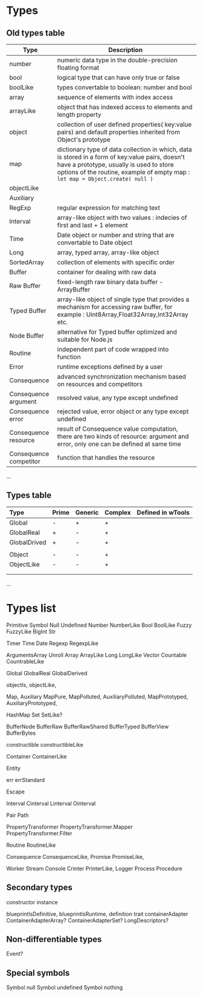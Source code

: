 # Types

## Old types table

| Type          | Description
| ------------- | -----------------------
| number    | numeric data type in the double-precision floating format
| bool  | logical type that can have only true or false
| boolLike  | types convertable to boolean: number and bool
| array | sequence of elements with index access
| arrayLike | object that has indexed access to elements and length property
| object    | collection of user defined properties( key:value pairs) and default properties inherited from Object's prototype
| map   | dictionary type of data collection in which, data is stored in a form of key:value pairs, doesn't have a prototype, usually is used to store options of the routine, example of empty map : ```let map = Object.create( null )```
| objectLike  |
| Auxiliary   |
| RegExp    | regular expression for matching text
| Interval | array-like object with two values : indecies of first and last + 1 element
| Time  | Date object or number and string that are convertable to Date object
| Long  | array, typed array, array-like object
| SortedArray | collection of elements with specific order
| Buffer | container for dealing with raw data
| Raw Buffer | fixed-length raw binary data buffer - ArrayBuffer
| Typed Buffer | array-like object of single type that provides a mechanism for accessing raw buffer, for example : Uint8Array,Float32Array,Int32Array etc.
| Node Buffer | alternative for Typed buffer optimized and suitable for Node.js
| Routine | independent part of code wrapped into function
| Error | runtime exceptions defined by a user
| Consequence | advanced synchronization mechanism based on resources and competitors
| Consequence argument | resolved value, any type except undefined
| Consequence error | rejected value, error object or any type except undefined
| Consequence resource | result of Consequence value computation, there are two kinds of resource: argument and error, only one can be defined at same time
| Consequence competitor | function that handles the resource
...

## Types table

| Type         | Prime | Generic | Complex | Defined in wTools |
|:------------ | ----- | ------- | ------- | ----------------- |
| Global       |   -   |    +    |    +    |                   |
| GlobalReal   |   +   |    -    |    +    |                   |
| GlobalDrived |   +   |    -    |    +    |                   |
|              |       |         |         |                   |
| Object       |   -   |    -    |    +    |                   |
| ObjectLike   |   -   |    -    |    +    |                   |
|              |       |         |         |                   |
|              |       |         |         |                   |
...

# Types list

Primitive
Symbol
Null
Undefined
Number
NumberLike
Bool
BoolLike
Fuzzy
FuzzyLike
BigInt
Str

Timer
Time
Date
Regexp
RegexpLike

ArgumentsArray
Unroll
Array
ArrayLike
Long
LongLike
Vector
Countable
CountrableLike

Global
GlobalReal
GlobalDerived

objectIs,
objectLike,

Map,
Auxiliary
MapPure,
MapPolluted,
AuxiliaryPolluted,
MapPrototyped,
AuxiliaryPrototyped,

HashMap
Set
SetLike?

BufferNode
BufferRaw
BufferRawShared
BufferTyped
BufferView
BufferBytes

constructible
constructibleLike

Container
ContainerLike

Entity

err
errStandard

Escape

Interval
Cinterval
Linterval
Ointerval

Pair
Path

PropertyTransformer
PropertyTransformer.Mapper
PropertyTransformer.Filter

Routine
RoutineLike

Consequence
ConsequenceLike,
Promise
PromiseLike,

Worker
Stream
Console
Crinter
PrinterLike,
Logger
Process
Procedure

## Secondary types

constructor
instance

blueprintIsDefinitive,
blueprintIsRuntime,
definition
trait
containerAdapter
ContainerAdapterArray?
ContainerAdapterSet?
LongDescriptors?

## Non-differentiable types

Event?

## Special symbols

Symbol null
Symbol undefined
Symbol nothing
